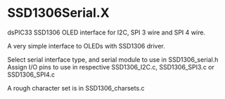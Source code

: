 # SSD1306Serial.X
dsPIC33 SSD1306 OLED interface for I2C, SPI 3 wire and SPI 4 wire.

A very simple interface to OLEDs with SSD1306 driver.

Select serial interface type, and serial module to use in SSD1306_serial.h
Assign I/O pins to use in respective SSD1306_I2C.c, SSD1306_SPI3.c or SSD1306_SPI4.c
  
A rough character set is in SSD1306_charsets.c  
  
